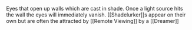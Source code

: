 Eyes that open up walls which are cast in shade. Once a light source hits the wall the eyes will immediately vanish. [[Shadelurker]]s appear on their own but are often the attracted by [[Remote Viewing]] by a [[Dreamer]]